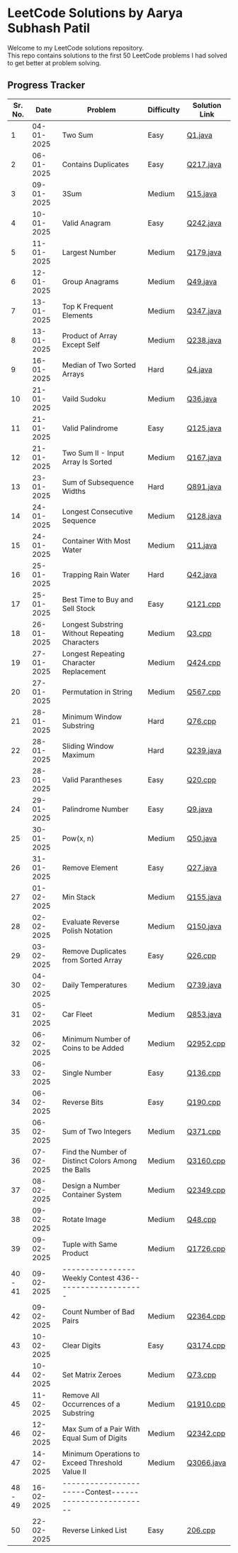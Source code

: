 # LeetCode Solutions by Aarya Subhash Patil

Welcome to my LeetCode solutions repository.  
This repo contains solutions to the first 50 LeetCode problems I had solved to get better at problem solving.


## Progress Tracker

Sr. No. | Date       | Problem                                              | Difficulty | Solution Link                   |
--------|------------|------------------------------------------------------|------------|---------------------------------|
1       | 04-01-2025 | Two Sum                                              | Easy       | [Q1.java](./Easy/Q1.java)       |
2       | 06-01-2025 | Contains Duplicates                                  | Easy       | [Q217.java](./Easy/Q217.java)   |
3       | 09-01-2025 | 3Sum                                                 | Medium     | [Q15.java](./Medium/Q15.java)   |
4       | 10-01-2025 | Valid Anagram                                        | Easy       | [Q242.java](./Easy/Q242.java)   |
5       | 11-01-2025 | Largest Number                                       | Medium     | [Q179.java](./Medium/Q179.java) |
6       | 12-01-2025 | Group Anagrams                                       | Medium     | [Q49.java](./Medium/Q49.java)   |
7       | 13-01-2025 | Top K Frequent Elements                              | Medium     | [Q347.java](./Medium/Q347.java) |
8       | 13-01-2025 | Product of Array Except Self                         | Medium     | [Q238.java](./Medium/Q238.java) |
9       | 16-01-2025 | Median of Two Sorted Arrays                          | Hard       | [Q4.java](./Hard/Q4.java)       |
10      | 21-01-2025 | Vaild Sudoku                                         | Medium     | [Q36.java](./Medium/Q36.java)   |
11      | 21-01-2025 | Valid Palindrome                                     | Easy       | [Q125.java](./Easy/Q125.java)   |
12      | 21-01-2025 | Two Sum II - Input Array Is Sorted                   | Medium     | [Q167.java](./Medium/Q167.java) |
13      | 23-01-2025 | Sum of Subsequence Widths                            | Hard       | [Q891.java](./Hard/Q891.java)   |
14      | 24-01-2025 | Longest Consecutive Sequence                         | Medium     | [Q128.java](./Medium/Q128.java) |
15      | 24-01-2025 | Container With Most Water                            | Medium     | [Q11.java](./Medium/Q11.java)   |
16      | 25-01-2025 | Trapping Rain Water                                  | Hard       | [Q42.java](./Hard/Q42.java)     | 
17      | 25-01-2025 | Best Time to Buy and Sell Stock                      | Easy       | [Q121.cpp](./Easy/Q121.cpp)     |
18      | 26-01-2025 | Longest Substring Without Repeating Characters       | Medium     | [Q3.cpp](./Medium/Q3.cpp)       |
19      | 27-01-2025 | Longest Repeating Character Replacement              | Medium     | [Q424.cpp](./Medium/Q424.cpp)   |
20      | 27-01-2025 | Permutation in String                                | Medium     | [Q567.cpp](./Medium/Q567.cpp)   |
21      | 28-01-2025 | Minimum Window Substring                             | Hard       | [Q76.cpp](./Hard/Q76.cpp)       |
22      | 28-01-2025 | Sliding Window Maximum                               | Hard       | [Q239.java](./Hard/Q239.java)   |
23      | 28-01-2025 | Valid Parantheses                                    | Easy       | [Q20.cpp](./Easy/Q20.cpp)       |
24      | 29-01-2025 | Palindrome Number                                    | Easy       | [Q9.java](./Easy/Q9.java)       |
25      | 30-01-2025 | Pow(x, n)                                            | Medium     | [Q50.java](./Medium/Q50.java)   |
26      | 31-01-2025 | Remove Element                                       | Easy       | [Q27.java](./Easy/Q27.java)     |
27      | 01-02-2025 | Min Stack                                            | Medium     | [Q155.java](./Medium/Q155.java) |
28      | 02-02-2025 | Evaluate Reverse Polish Notation                     | Medium     | [Q150.java](./Medium/Q150.java) |
29      | 03-02-2025 | Remove Duplicates from Sorted Array                  | Easy       | [Q26.cpp](./Easy/Q26.cpp)       |
30      | 04-02-2025 | Daily Temperatures                                   | Medium     | [Q739.java](./Medium/Q739.java) |
31      | 05-02-2025 | Car Fleet                                            | Medium     | [Q853.java](./Medium/Q853.java) |
32      | 06-02-2025 | Minimum Number of Coins to be Added                  | Medium     | [Q2952.cpp](./Medium/Q2952.cpp) |
33      | 06-02-2025 | Single Number                                        | Easy       | [Q136.cpp](./Easy/Q136.cpp)     |
34      | 06-02-2025 | Reverse Bits                                         | Easy       | [Q190.cpp](./Easy/Q190.cpp)     |
35      | 06-02-2025 | Sum of Two Integers                                  | Medium     | [Q371.cpp](./Medium/Q371.cpp)   |
36      | 07-02-2025 | Find the Number of Distinct Colors Among the Balls   | Medium     | [Q3160.cpp](./Medium/Q3160.cpp) |
37      | 08-02-2025 | Design a Number Container System                     | Medium     | [Q2349.cpp](./Medium/Q2349.cpp) |
38      | 09-02-2025 | Rotate Image                                         | Medium     | [Q48.cpp](./Medium/Q48.cpp)     |
39      | 09-02-2025 | Tuple with Same Product                              | Medium     | [Q1726.cpp](./Medium/Q1726.cpp) |
40 - 41 | 09-02-2025 |----------------Weekly Contest 436--------------------|            |                                 |
42      | 09-02-2025 | Count Number of Bad Pairs                            | Medium     | [Q2364.cpp](./Medium/Q2364.cpp) |
43      | 10-02-2025 | Clear Digits                                         | Easy       | [Q3174.cpp](./Easy/Q3174.cpp)   |
44      | 10-02-2025 | Set Matrix Zeroes                                    | Medium     | [Q73.cpp](./Medium/Q73.cpp)     |
45      | 11-02-2025 | Remove All Occurrences of a Substring                | Medium     | [Q1910.cpp](./Medium/Q1910.cpp) |
46      | 12-02-2025 | Max Sum of a Pair With Equal Sum of Digits           | Medium     | [Q2342.cpp](./Medium/Q2342.cpp) |
47      | 14-02-2025 | Minimum Operations to Exceed Threshold Value II      | Medium     | [Q3066.java](./Medium/Q3066.java)|
48 - 49 | 16-02-2025 |----------------------Contest-------------------------|            |                                  |
50      | 22-02-2025 | Reverse Linked List                                  | Easy       | [206.cpp](./Easy/Q206.cpp)       |
